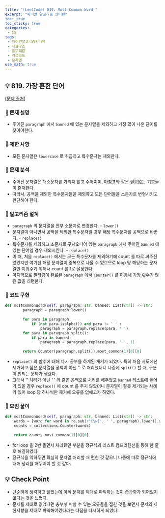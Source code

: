 ```yaml
---
title: "[LeetCode] 819. Most Common Word "
excerpt: "파이썬 알고리즘 인터뷰"
toc: true
toc_sticky: true
categories:
 - CS
tags:
 - 파이썬알고리즘인터뷰
 - 자료구조
 - 알고리즘
 - 리트코드
 - 문자열
use_math: true
---
```


## &#128161; 819. 가장 흔한 단어
[[문제 출처]](https://leetcode.com/problems/most-common-word/)

### &#128204; 문제 설명

- 주어진 <code>paragraph</code> 에서  <code>banned</code> 에 있는 문자열을 제외하고 가장 많이 나온 단어를 찾아야한다.

### &#128204; 제한 사항

- 모든 문자열은 <code>lowercase</code> 로 취급하고 특수문자는 제외한다.

### &#128204; 문제 분석

- 주어진 문자열은 대소문자를 가리지 않고 주어지며, 마침표와 같은 필요없는 기호들이 존재한다.
- 따라서, 공백을 제외한 특수문자들을 제외하고 모든 단어들을 소문자로 변형시키고 판단해야 한다.

### &#128204; 알고리즘 설계

- <code>paragraph</code> 의 문자열을 전부 소문자로 변경한다. - <code>lower()</code>
- 문자열이 아니면서 공백을 제외한 특수문자일 경우 해당 특수문자를 공백으로 바꾼다. - <code>replace()</code>
- 특수문자를 제외하고 소문자로 구서오디어 있는 <code>paragraph</code> 에서 주어진 <code>banned</code> 에 있는 단어일 경우 제외시킨다. - <code>replace()</code>
- 이 때, 처음 <code>replace()</code> 에서는 모든 특수문자를 제외하기에 count 를 따로 써주진 않았지만 여기선 해당 문자열이 중복으로 나올 수 있으므로 loop 당 해당하는 문자열만 지워주기 위해서 count 를 1로 설정한다.
- 마지막으로 필터링이 완료된 <code>paragraph</code> 에서 <code>Counter()</code> 를 이용해 가장 횟수가 많은 값을 리턴한다.

### &#128204; 코드 구현

```python
def mostCommonWord(self, paragraph: str, banned: List[str]) -> str:
        paragraph = paragraph.lower()
        
        for para in paragraph:
            if (not para.isalpha()) and para != ' ' :
                paragraph = paragraph.replace(para, ' ')
        for para in paragraph.split():
            if para in banned:
                paragraph = paragraph.replace(para, ' ', 1)
                
        return Counter(paragraph.split()).most_common(1)[0][0]
```

- <code>replace()</code> 의 함수에 대해 다시 공부를 하게된 계기가 되었다. 특히 처음 시도에선 제거하고 싶은 문자열을 공백이 아닌 '' 로 처리했더니 나중에 <code>split()</code> 할 때, 구분이 안되는 문제가 생겼다.
- 그래서 '' 처리가 아닌 ' ' 와 같은 공백으로 처리를 해주었고 <code>banned</code> 리스트에 들어가 있을 경우 <code>replace()</code> 에 count 를 주지 않았더니 문자열이 잘못 제거되는 사례가 있어 loop 당 하나씩만 제거해 오류를 없애고자 하였다.

### &#128204; 모범 풀이

```python
def mostCommonWord(self, paragraph: str, banned: List[str]) -> str:
    words = [word for word in re.sub(r'[\w]', ' ', paragraph).lower().split() if word not in banned]
    counts = collections.Counter(words)
    
    return counts.most_common(1)[0][0]
```

- for loop 을 2번 돌면서 처리했던 부분을 정규식과 리스트 컴프리헨션을 통해 한 줄로 해결하였다.
- 정규식을 익혀두면 확실히 문자열 처리할 때 편한 것 같으니 나중에 따로 정규식에 대해 정리를 해두어야 할 것 같다.

## &#128161; Check Point

- 단순하게 생각하고 풀었는데 아직 문제를 제대로 파악하는 것이 습관화가 되어있지 않다는 것을 느꼈다.
- 문제를 제대로 읽었다면 충부닣 피할 수 있는 오류들을 접한 것을 보면서 문제와 제한사항을 제대로 파악해야겠다라는 다짐을 다시하게 되었다.